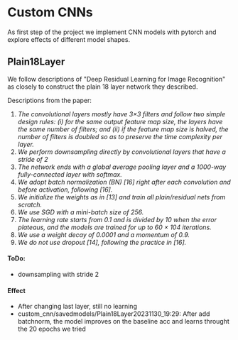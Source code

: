 # Custom CNNs
As first step of the project we implement CNN models with pytorch and explore effects of different model shapes.

## Plain18Layer
We follow descriptions of "Deep Residual Learning for Image Recognition" as closely to construct the plain 18 layer
network they described.

Descriptions from the paper:
1. _The convolutional layers mostly have 3×3 filters and
   follow two simple design rules: (i) for the same output
   feature map size, the layers have the same number of filters; and (ii) if the feature map size is halved, the number 
of filters is doubled so as to preserve the time complexity per layer._
2. _We perform downsampling directly by
   convolutional layers that have a stride of 2_
3. _The network
   ends with a global average pooling layer and a 1000-way
   fully-connected layer with softmax._
4. _We adopt batch
   normalization (BN) [16] right after each convolution and
   before activation, following [16]._
5. _We initialize the weights
   as in [13] and train all plain/residual nets from scratch._
6. _We use SGD with a mini-batch size of 256._
7. _The learning rate
   starts from 0.1 and is divided by 10 when the error plateaus,
   and the models are trained for up to 60 × 104
   iterations._
8. _We use a weight decay of 0.0001 and a momentum of 0.9._
9. _We do not use dropout [14], following the practice in [16]._

#### ToDo:
- downsampling with stride 2

#### Effect
- After changing last layer, still no learning
- custom_cnn/savedmodels/Plain18Layer20231130_19:29: After add batchnorm, the model improves on the baseline acc and learns throught the 20 epochs we tried